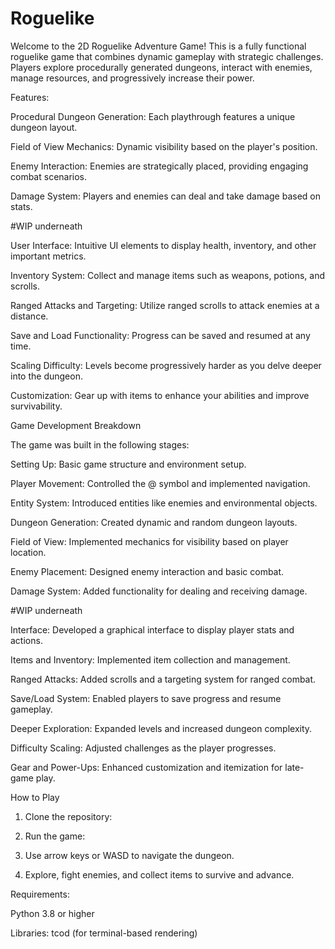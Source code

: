 # Roguelike

Welcome to the 2D Roguelike Adventure Game! This is a fully functional roguelike game that combines dynamic gameplay with strategic challenges. Players explore procedurally generated dungeons, interact with enemies, manage resources, and progressively increase their power.


Features:

Procedural Dungeon Generation: Each playthrough features a unique dungeon layout.

Field of View Mechanics: Dynamic visibility based on the player's position.

Enemy Interaction: Enemies are strategically placed, providing engaging combat scenarios.

Damage System: Players and enemies can deal and take damage based on stats.

#WIP underneath

User Interface: Intuitive UI elements to display health, inventory, and other important metrics.

Inventory System: Collect and manage items such as weapons, potions, and scrolls.

Ranged Attacks and Targeting: Utilize ranged scrolls to attack enemies at a distance.

Save and Load Functionality: Progress can be saved and resumed at any time.

Scaling Difficulty: Levels become progressively harder as you delve deeper into the dungeon.

Customization: Gear up with items to enhance your abilities and improve survivability.


Game Development Breakdown

The game was built in the following stages:

Setting Up: Basic game structure and environment setup.

Player Movement: Controlled the @ symbol and implemented navigation.

Entity System: Introduced entities like enemies and environmental objects.

Dungeon Generation: Created dynamic and random dungeon layouts.

Field of View: Implemented mechanics for visibility based on player location.

Enemy Placement: Designed enemy interaction and basic combat.

Damage System: Added functionality for dealing and receiving damage.

#WIP underneath

Interface: Developed a graphical interface to display player stats and actions.

Items and Inventory: Implemented item collection and management.

Ranged Attacks: Added scrolls and a targeting system for ranged combat.

Save/Load System: Enabled players to save progress and resume gameplay.

Deeper Exploration: Expanded levels and increased dungeon complexity.

Difficulty Scaling: Adjusted challenges as the player progresses.

Gear and Power-Ups: Enhanced customization and itemization for late-game play.



How to Play

1. Clone the repository:
   
2. Run the game:

3. Use arrow keys or WASD to navigate the dungeon.
   
4. Explore, fight enemies, and collect items to survive and advance.


Requirements:

Python 3.8 or higher

Libraries: tcod (for terminal-based rendering)
